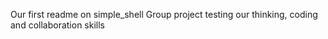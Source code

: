 Our first readme on simple_shell
Group project testing our thinking, coding and collaboration skills

